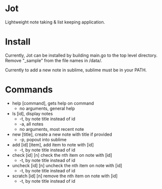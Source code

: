 # Jot
Lightweight note taking &amp; list keeping application.

# Install
Currently, Jot can be installed by building main.go to the top level directory.
Remove "_sample" from the file names in /data/.

Currently to add a new note in sublime, sublime must be in your PATH.

# Commands
- help [command], gets help on command
  - no arguments, general help
- ls [id], display notes
  - -t, by note title instead of id
  - -a, all notes
  - no arguments, most recent note
- new [title], create a new note with title if provided
  - -p, popout into sublime
- add [id] [item], add item to note with [id]
  - -t, by note title instead of id
- check [id] [n] check the nth item on note with [id]
  - -t, by note title instead of id
- uncheck [id] [n] uncheck the nth item on note with [id]
  - -t, by note title instead of id
- scratch [id] [n] remove the nth item on note with [id]
  - -t, by note title instead of id
